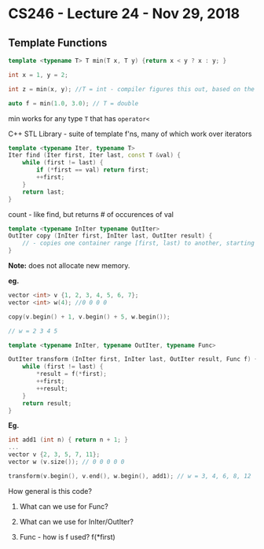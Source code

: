 # CS246 - Lecture 24 - Nov 29, 2018

## Template Functions

```C++
template <typename T> T min(T x, T y) {return x < y ? x : y; }

int x = 1, y = 2;

int z = min(x, y); //T = int - compiler figures this out, based on the types of x and y - don't have to say min<int>(x, y)

auto f = min(1.0, 3.0); // T = double
```

min works for any type `T` that has `operator<`

C++ STL Library <algorithm> - suite of template f'ns, many of which work over iterators 

```C++
template <typename Iter, typename T>
Iter find (Iter first, Iter last, const T &val) {
    while (first != last) {
        if (*first == val) return first;
        ++first; 
    }
    return last;
}
```

count - like find, but returns # of occurences of val

```C++
template <typename InIter typename OutIter>
OutIter copy (InIter first, InIter last, OutIter result) {
    // - copies one container range [first, last) to another, starting at result
}
```

**Note:** does not allocate new memory.

**eg.**
```C++
vector <int> v {1, 2, 3, 4, 5, 6, 7};
vector <int> w(4); //0 0 0 0

copy(v.begin() + 1, v.begin() + 5, w.begin());

// w = 2 3 4 5
```

```C++
template <typename InIter, typename OutIter, typename Func>

OutIter transform (InIter first, InIter last, OutIter result, Func f) {
    while (first != last) {
        *result = f(*first);
        ++first;
        ++result;
    }
    return result;
}
```

**Eg.**

```C++
int add1 (int n) { return n + 1; }
...
vector v {2, 3, 5, 7, 11};
vector w (v.size()); // 0 0 0 0 0

transform(v.begin(), v.end(), w.begin(), add1); // w = 3, 4, 6, 8, 12
```

How general is this code?

1. What can we use for Func?
2. What can we use for InIter/OutIter? 


1. Func - how is f used? f(*first) 



